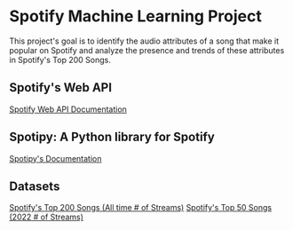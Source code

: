 # Spotify Machine Learning Project
This project's goal is to identify the audio attributes of a song that make it popular on Spotify and analyze the presence and trends of these attributes in Spotify's Top 200 Songs.

## Spotify's Web API
<a href="https://developer.spotify.com/documentation/web-api">Spotify Web API Documentation</a>

## Spotipy: A Python library for Spotify
<a href="https://spotipy.readthedocs.io/en/latest/">Spotipy's Documentation</a>

## Datasets
<a href="https://open.spotify.com/playlist/7dPdaFrplLZD90rvfG8ZuB">Spotify's Top 200 Songs (All time # of Streams)</a>
<a href="https://open.spotify.com/playlist/7dPdaFrplLZD90rvfG8ZuB">Spotify's Top 50 Songs (2022 # of Streams)</a>



